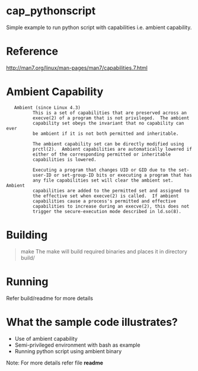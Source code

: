 # cap_pythonscript
Simple example to run python script with capabilities i.e. ambient capability.  

# Reference
http://man7.org/linux/man-pages/man7/capabilities.7.html

# Ambient Capability
       Ambient (since Linux 4.3)
              This is a set of capabilities that are preserved across an
              execve(2) of a program that is not privileged.  The ambient
              capability set obeys the invariant that no capability can ever
              be ambient if it is not both permitted and inheritable.

              The ambient capability set can be directly modified using
              prctl(2).  Ambient capabilities are automatically lowered if
              either of the corresponding permitted or inheritable
              capabilities is lowered.

              Executing a program that changes UID or GID due to the set-
              user-ID or set-group-ID bits or executing a program that has
              any file capabilities set will clear the ambient set.  Ambient
              capabilities are added to the permitted set and assigned to
              the effective set when execve(2) is called.  If ambient
              capabilities cause a process's permitted and effective
              capabilities to increase during an execve(2), this does not
              trigger the secure-execution mode described in ld.so(8).
              
# Building
> make
The make will build required binaries and places it in directory build/


# Running
Refer build/readme for more details

# What the sample code illustrates?
* Use of ambient capability 
* Semi-privileged environment with bash as example
* Running python script using ambient binary

Note: For more details refer file **readme** 
